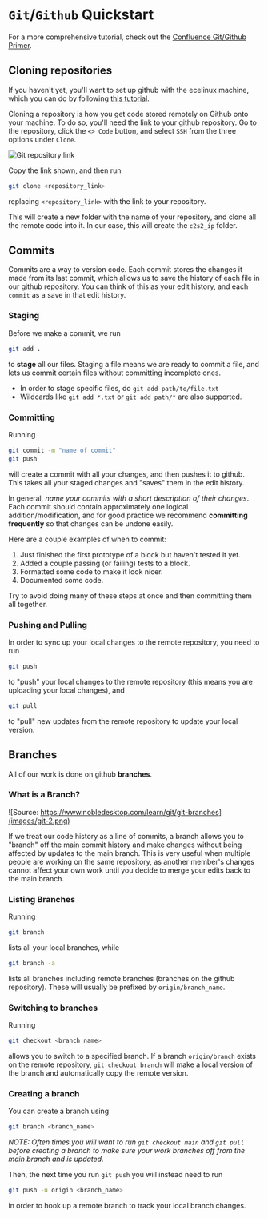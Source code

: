 # `Git`/`Github` Quickstart

For a more comprehensive tutorial, check out the [Confluence Git/Github Primer](https://confluence.cornell.edu/pages/viewpage.action?pageId=476108648).

## Cloning repositories

If you haven't yet, you'll want to set up github with the ecelinux machine, which you can do by following [this tutorial](https://confluence.cornell.edu/pages/viewpage.action?spaceKey=c2s2&title=Configuring+GitHub+for+our+server).


Cloning a repository is how you get code stored remotely on Github onto your machine. To do so, you'll need the link to your github repository. Go to the repository, click the `<> Code` button, and select `SSH` from the three options under `Clone`.

![Git repository link](images/git-1.png)

Copy the link shown, and then run
```sh
git clone <repository_link>
```
replacing `<repository_link>` with the link to your repository.

This will create a new folder with the name of your repository, and clone all the remote code into it. In our case, this will create the `c2s2_ip` folder.

## Commits

Commits are a way to version code. Each commit stores the changes it made from its last commit, which allows us to save the history of each file in our github repository. You can think of this as your edit history, and each `commit` as a save in that edit history.

### Staging

Before we make a commit, we run
```sh
git add .
```
to **stage** all our files. Staging a file means we are ready to commit a file, and lets us commit certain files without committing incomplete ones.
* In order to stage specific files, do `git add path/to/file.txt`
* Wildcards like `git add *.txt` or `git add path/*` are also supported.

### Committing
Running
```sh
git commit -m "name of commit"
git push
```
will create a commit with all your changes, and then pushes it to github. This takes all your staged changes and "saves" them in the edit history.

In general, *name your commits with a short description of their changes*. Each commit should contain approximately one logical addition/modification, and for good practice we recommend **committing frequently** so that changes can be undone easily.

Here are a couple examples of when to commit:
1. Just finished the first prototype of a block but haven't tested it yet.
2. Added a couple passing (or failing) tests to a block.
3. Formatted some code to make it look nicer.
4. Documented some code.

Try to avoid doing many of these steps at once and then committing them all together.

### Pushing and Pulling
In order to sync up your local changes to the remote repository, you need to run
```sh
git push
```
to "push" your local changes to the remote repository (this means you are uploading your local changes), and
```sh
git pull
```
to "pull" new updates from the remote repository to update your local version.

## Branches

All of our work is done on github **branches**.

### What is a Branch?

![Source: https://www.nobledesktop.com/learn/git/git-branches](images/git-2.png)

If we treat our code history as a line of commits, a branch allows you to "branch" off the main commit history and make changes without being affected by updates to the main branch. This is very useful when multiple people are working on the same repository, as another member's changes cannot affect your own work until you decide to merge your edits back to the main branch.

### Listing Branches
Running
```sh
git branch
```
lists all your local branches, while
```sh
git branch -a
```
lists all branches including remote branches (branches on the github repository). These will usually be prefixed by `origin/branch_name`.

### Switching to branches
Running
```sh
git checkout <branch_name>
```
allows you to switch to a specified branch. If a branch `origin/branch` exists on the remote repository, `git checkout branch` will make a local version of the branch and automatically copy the remote version.

### Creating a branch
You can create a branch using
```sh
git branch <branch_name>
```
*NOTE: Often times you will want to run `git checkout main` and `git pull` before creating a branch to make sure your work branches off from the main branch and is updated.*

Then, the next time you run `git push` you will instead need to run
```sh
git push -u origin <branch_name>
```
in order to hook up a remote branch to track your local branch changes.
